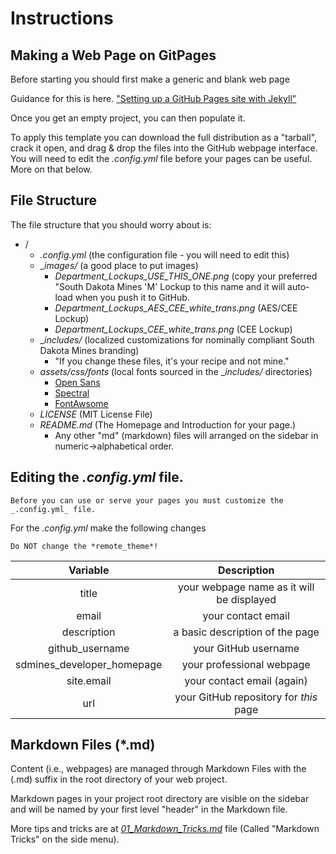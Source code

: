 # Instructions

## Making a Web Page on GitPages

Before starting you should first make a generic and blank web page 

Guidance for this is here.  ["Setting up a GitHub Pages site with Jekyll"](https://docs.github.com/en/pages/setting-up-a-github-pages-site-with-jekyll)

Once you get an empty project, you can then populate it.

To apply this template you can download the full distribution as a "tarball", crack it open, and drag & drop the files into the GitHub webpage interface.  You will need to edit the _.config.yml_ file before your pages can be useful. More on that below.

## File Structure

The file structure that you should worry about is:

* /
  * _.config.yml_ (the configuration file - you will need to edit this)
  * __images/_ (a good place to put images)
     * *Department_Lockups_USE_THIS_ONE.png* (copy your preferred "South Dakota Mines 'M' Lockup to this name and it will auto-load when you push it to GitHub.
     * *Department_Lockups_AES_CEE_white_trans.png* (AES/CEE Lockup)
     * *Department_Lockups_CEE_white_trans.png* (CEE Lockup)
  * __includes/_ (localized customizations for nominally compliant South Dakota Mines branding)
     * "If you change these files, it's your recipe and not mine."
  * _assets/css/fonts_ (local fonts sourced in the __includes/_ directories)
     * [Open Sans](https://fonts.google.com/specimen/Open+Sans)
     * [Spectral](https://fonts.google.com/specimen/Spectral?query=spectral)
     * [FontAwsome](https://fontawesome.com)
  * *LICENSE* (MIT License File)
  * _README.md_ (The Homepage and Introduction for your page.)
     * Any other "md" (markdown) files will arranged on the sidebar in numeric->alphabetical order.

## Editing the _.config.yml_ file.

```warning
Before you can use or serve your pages you must customize the _.config.yml_ file.
```

For the _.config.yml_ make the following changes

```warning
Do NOT change the *remote_theme*!
```

| Variable                   | Description                               |
|:--------------------------:|:-----------------------------------------:|
| title                      | your webpage name as it will be displayed |
| email                      | your contact email                        |
| description                | a basic description of the page            |
| github_username            | your GitHub username                      |
| sdmines_developer_homepage | your professional webpage                 |
| site.email                 | your contact email (again)                |
| url                        | your GitHub repository for *this* page    |



## Markdown Files (*.md)

Content (i.e., webpages) are managed through Markdown Files with the (.md) suffix in the root directory of your web project.  

Markdown pages in your project root directory are visible on the sidebar and will be named by your first level "header" in the Markdown file. 

More tips and tricks are at [*01_Markdown_Tricks.md*](./01_Markdown_Tricks.md) file (Called "Markdown Tricks" on the side menu).






   




